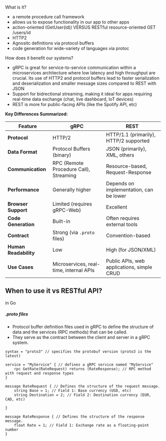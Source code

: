 What is it?
- a remote procedure call framework
- allows us to expose functionality in our app to other apps
- action-oriented (GetUser(id)) VERSUS RESTful resource-oriented GET /users/id
- HTTP2
- Agnositc definitions via protocol buffers
- code generation for wide-variety of languages via protoc

How does it benefit our systems?
- gRPC is great for service-to-service communication within a microservices architecture where low latency and high throughput are crucial. Its use of HTTP2 and protocol buffers lead to faster serialization and deserialization and smaller message sizes compared to REST with JSON
- Support for bidrectional streaming, making it ideal for apps requiring real-time data exchange (chat, live dashboard, IoT devices)
- REST is more for public-facing APIs (like the Spotify API, etc) 


**Key Differences Summarized:**

| Feature               | gRPC                                    | REST                                       |
| --------------------- | --------------------------------------- | ------------------------------------------ |
| **Protocol**          | HTTP/2                                  | HTTP/1.1 (primarily), HTTP/2 supported     |
| **Data Format**       | Protocol Buffers (binary)               | JSON (primarily), XML, others              |
| **Communication**     | RPC (Remote Procedure Call), Streaming  | Resource-based, Request-Response           |
| **Performance**       | Generally higher                        | Depends on implementation, can be lower    |
| **Browser Support**   | Limited (requires gRPC-Web)             | Excellent                                  |
| **Code Generation**   | Built-in                                | Often requires external tools              |
| **Contract**          | Strong (via `.proto` files)             | Convention-based                           |
| **Human Readability** | Low                                     | High (for JSON/XML)                        |
| **Use Cases**         | Microservices, real-time, internal APIs | Public APIs, web applications, simple CRUD |
When to use it vs RESTful API?
- 


in Go



##### .proto files
- Protocol buffer definition files used in gRPC to define the structure of data and the services (RPC methods) that can be called. 
- They serve as the contract between the client and server in a gRPC system. 

```
syntax = "proto3" // specifies the protobuf version (proto3 is the latest)

service = "MyService" { // defines a gRPC service named "MyService"
	rpc GetRate(RateRequest) returns (RateResponse); // RPC method with request and response types
}

message RateRequest { // Defines the structure of the request message.
	string Base = 1; // Field 1: Base currency (USD, etc)
	string Destination = 2; // Field 2: Destination currency (EUR, CAD, etc)

}

message RateResponse { // Defines the structure of the response message.
	float Rate = 1; // Field 1: Exchange rate as a floating-point number
}
```